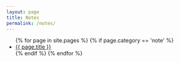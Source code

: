 ```yaml
---
layout: page
title: Notes
permalink: /notes/
---
```


<ul>
  {% for page in site.pages  %}
    {% if page.category == 'note' %}
      <li>
        <a href="{{ page.url }}">{{ page.title }}</a>
      </li>
    {% endif %}
  {% endfor %}
</ul>
